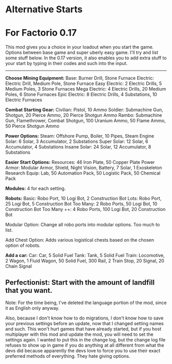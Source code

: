 # Alternative Starts
# For Factorio 0.17

This mod gives you a choice in your loadout when you start the game. Options between base game and super uberly easy game. I'll try and list some stuff below. In the 0.17 version, it also enables you to add extra stuff to your start by typing in their codes and such into the input.

--------------------------------------------
**Choose Mining Equipment:**
Base: Burner Drill, Stone Furnace
Electric: Electric Drill, Medium Pole, Stone Furnace
Easy Electric: 2 Electric Drills, 5 Medium Poles, 3 Stone Furnaces
Mega Electric: 4 Electric Drills, 20 Medium Poles, 6 Stone Furnaces
Epic Electric: 8 Electric Drills, 4 Substations, 10 Electric Furnaces

**Combat Starting Gear:**
Civilian: Pistol, 10 Ammo
Soldier: Submachine Gun, Shotgun, 20 Pierce Ammo, 20 Pierce Shotgun Ammo
Rambo: Submachine Gun, Flamethrower, Combat Shotgun, 100 Uranium Ammo, 50 Flame Ammo, 50 Pierce Shotgun Ammo

**Power Options:**
Steam: Offshore Pump, Boiler, 10 Pipes, Steam Engine
Solar: 6 Solar, 3 Accumulator, 2 Substations
Super Solar: 12 Solar, 6 Accumulator, 4 Substations
Insane Solar: 24 Solar, 12 Accumulator, 8 Substations

**Easier Start Options:**
Resources: 46 Iron Plate, 50 Copper Plate
Power Armor: Modular Armor, Shield, Night Vision, Battery, 7 Solar, 1 Exoskeleton
Research Equip: Lab, 50 Automation Pack, 50 Logistic Pack, 50 Chemical Pack

**Modules:**
4 for each setting.

**Robots:**
Basic: Robo Port, 10 Logi Bot, 2 Construction Bot
Lots: Robo Port, 25 Logi Bot, 5 Construction Bot
Too Many: 2 Robo Ports, 50 Logi Bot, 10 Construction Bot
Too Many ++: 4 Robo Ports, 100 Logi Bot, 20 Construction Bot

Modular Option: Change all robo ports into modular options. Too much to list.

Add Chest Option: Adds various logistical chests based on the chosen option of robots.

**Add a car:**
Car: Car, 5 Solid Fuel
Tank: Tank, 5 Solid Fuel
Train: Locomotive, 2 Wagon, 1 Fluid Wagon, 50 Solid Fuel, 300 Rail, 2 Train Stop, 20 Signal, 20 Chain Signal

**Perfectionist:**
Start with the amount of landfill that you want.
--------------------------------------------

Note: For the time being, I've deleted the language portion of the mod, since it as English only anyway.

Also, because I don't know how to do migrations, I don't know how to save your previous settings before an update, now that I changed setting names and such.  This won't hurt games that have already started, but if you host multiplayer with this mod and update the mod, you will need to set the settings again.  I wanted to put this in the change log, but the change log file refuses to show up in game if you do anything at all different from what the devs did because apparently the devs love to force you to use their exact preferred methods of everything. They hate giving options.